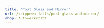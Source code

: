 ```yaml
---
title: "Post Glass and Mirror"
url: /chippewa-falls/post-glass-and-mirror/
shop: Autowerkstatt
---
```

